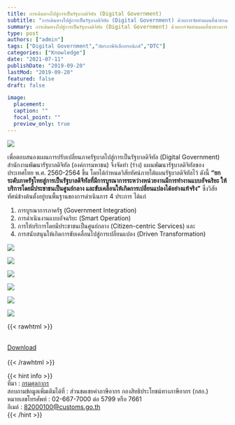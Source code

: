 ```yaml
---
title: การเดินทางไปสู่การเป็นรัฐบาลดิจิทัล (Digital Government) 
subtitle: "การเดินทางไปสู่การเป็นรัฐบาลดิจิทัล (Digital Government) ด้วยการจัดทำแผนที่นำทางการบริหารจัดการระบบชำระเงินอิเล็กทรอนิกส์ (e-Payment) ของกระทรวงการคลัง"
summary: การเดินทางไปสู่การเป็นรัฐบาลดิจิทัล (Digital Government) ด้วยการจัดทำแผนที่นำทางการบริหารจัดการระบบชำระเงินอิเล็กทรอนิกส์ (e-Payment) ของกระทรวงการคลัง
type: post
authors: ["admin"]
tags: ["Digital Government","บัตรภาษีอิเล็กทรอนิกส์","DTC"]
categories: ["Knowledge"]
date: "2021-07-11"
publishDate: "2019-09-20"
lastMod: "2019-09-20"
featured: false
draft: false

image:
  placement:
  caption: ""
  focal_point: ""
  preview_only: true
---
```

![](./img/featured.jpg)

เพื่อตอบสนองแผนการปรับเปลี่ยนภาครัฐบาลไปสู่การเป็นรัฐบาลดิจิทัล (Digital Government) สำนักงานพัฒนารัฐบาลดิจิทัล (องค์การมหาชน) จึงจัดทำ (ร่าง) แผนพัฒนารัฐบาลดิจิทัลของประเทศไทย พ.ศ. 2560-2564 ขึ้น โดยได้กำหนดวิสัยทัศน์ภายใต้แผนรัฐบาลดิจิทัลไว้ ดังนี้ **“ยกระดับภาครัฐไทยสู่การเป็นรัฐบาลดิจิทัลที่มีการบูรณาการระหว่างหน่วยงานมีการทำงานแบบอัจฉริยะ ให้บริการโดยมีประชาชนเป็นศูนย์กลาง และขับเคลื่อนให้เกิดการเปลี่ยนแปลงได้อย่างแท้จริง”**  ซึ่งวิสัยทัศน์ข้างต้นตั้งอยู่บนพื้นฐานของการดำเนินการ 4 ประการ ได้แก่  

1. การบูรณาการภาครัฐ (Government Integration)  
2. การดำเนินงานแบบอัจฉริยะ (Smart Operation) 
3. การให้บริการโดยมีประชาชนเป็นศูนย์กลาง (Citizen-centric Services) และ 
4. การสนับสนุนให้เกิดการขับเคลื่อนไปสู่การเปลี่ยนแปลง (Driven Transformation)

![](./img/docsjpg_Page.jpg)

![](./img/docsjpg_Page2.jpg)

![](./img/docsjpg_Page3.jpg)

![](./img/docsjpg_Page4.jpg)

![](./img/docsjpg_Page5.jpg)

![](./img/docsjpg_Page6.jpg)

{{< rawhtml >}}
<br>

<br>
<div class="article-tags">
<a class="badge badge-danger" href="./docs.pdf" target="_blank" id="download_files_new">Download</a> 
</div>
<br>
{{< /rawhtml >}}

{{< hint  info >}}  
ที่มา : [กรมศุลกากร](http://www.customs.go.th/data_files/f49ded3a01d535178fbd40142c3bea21.pdf)   
สอบถามข้อมูลเพิ่มเติมได้ที่ : ส่วนชดเชยค่าภาษีอากร กองสิทธิประโยชน์ทางภาษีอากร (กสอ.)  
หมายเลขโทรศัพท์ : 02-667-7000 ต่อ 5799 หรือ 7661  
อีเมล์ : 82000100@customs.go.th  
{{< /hint >}}

